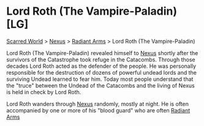 # Lord Roth (The Vampire-Paladin) [LG]
[Scarred World](./scarred-world.md) > [Nexus](./city.md) > [Radiant Arms](./paladins.md) > Lord Roth (The Vampire-Paladin)

Lord Roth (The Vampire-Paladin) revealed himself to [Nexus](./city.md) shortly after the survivors of the Catastrophe took refuge in the Catacombs. Through those decades Lord Roth acted as the defender of the people. He was personally responsible for the destruction of dozens of powerful undead lords and the surviving Undead learned to fear him. Today most people understand that the "truce" between the Undead of the Catacombs and the living of Nexus is held in check by Lord Roth.

Lord Roth wanders through [Nexus](./city.md) randomly, mostly at night. He is often accompanied by one or more of his "blood guard" who are often [Radiant Arms](./paladins.md)
